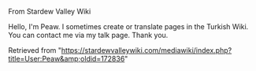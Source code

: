 From Stardew Valley Wiki

Hello, I'm Peaw. I sometimes create or translate pages in the Turkish Wiki. You can contact me via my talk page. Thank you.

Retrieved from "https://stardewvalleywiki.com/mediawiki/index.php?title=User:Peaw&amp;oldid=172836"
